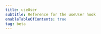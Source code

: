 ```yaml
---
title: useUser
subtitle: Reference for the useUser hook
enableTableOfContents: true
tag: beta
---
```


<SdkUseUser sdkName="React" />
